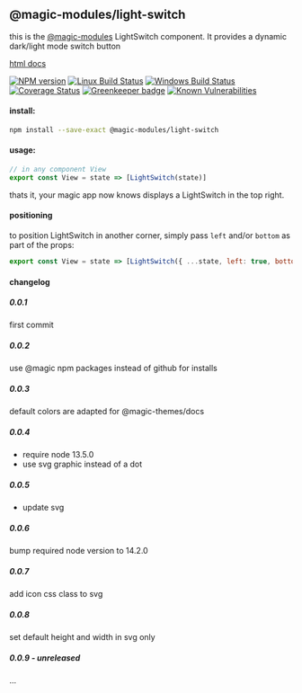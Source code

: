 ## @magic-modules/light-switch
this is the [@magic-modules](https://github.com/magic-modules/)
LightSwitch component. It provides a dynamic dark/light mode switch button

[html docs](https://magic-modules.github.io/light-switch/)

[![NPM version][npm-image]][npm-url]
[![Linux Build Status][travis-image]][travis-url]
[![Windows Build Status][appveyor-image]][appveyor-url]
[![Coverage Status][coveralls-image]][coveralls-url]
[![Greenkeeper badge][greenkeeper-image]][greenkeeper-url]
[![Known Vulnerabilities][snyk-image]][snyk-url]

[npm-image]: https://img.shields.io/npm/v/@magic-modules/light-switch.svg
[npm-url]: https://www.npmjs.com/package/@magic-modules/light-switch
[travis-image]: https://img.shields.io/travis/com/magic-modules/light-switch/master
[travis-url]: https://travis-ci.com/magic-modules/light-switch
[appveyor-image]: https://img.shields.io/appveyor/ci/magicmodules/light-switch/master.svg
[appveyor-url]: https://ci.appveyor.com/project/magicmodules/light-switch/branch/master
[coveralls-image]: https://coveralls.io/repos/github/magic-modules/light-switch/badge.svg
[coveralls-url]: https://coveralls.io/github/magic-modules/light-switch
[greenkeeper-image]: https://badges.greenkeeper.io/magic-modules/light-switch.svg
[greenkeeper-url]: https://badges.greenkeeper.io/magic-modules/light-switch.svg
[snyk-image]: https://snyk.io/test/github/magic-modules/light-switch/badge.svg
[snyk-url]: https://snyk.io/test/github/magic-modules/light-switch

#### install:
```bash
npm install --save-exact @magic-modules/light-switch
```

#### usage:
```javascript
// in any component View
export const View = state => [LightSwitch(state)]
```

thats it, your magic app now knows displays a LightSwitch in the top right.

#### positioning
to position LightSwitch in another corner,
simply pass `left` and/or `bottom` as part of the props:
```javascript
export const View = state => [LightSwitch({ ...state, left: true, bottom: true })]
```

#### changelog

##### 0.0.1
first commit

##### 0.0.2
use @magic npm packages instead of github for installs

##### 0.0.3
default colors are adapted for @magic-themes/docs

##### 0.0.4
* require node 13.5.0
* use svg graphic instead of a dot

##### 0.0.5
* update svg

##### 0.0.6 
bump required node version to 14.2.0

##### 0.0.7
add icon css class to svg

##### 0.0.8 
set default height and width in svg only

##### 0.0.9 - unreleased
...
